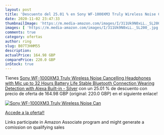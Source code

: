 ```yaml
---
layout: post
title: 'Descuento del 25.01 % en Sony WF-1000XM3 Truly Wireless Noise Can'
date: 2020-11-02 23:47:33
thumbnailImage: 'https://m.media-amazon.com/images/I/311Uk9N0xLL._SL200_.jpg'
images: [ 'https://m.media-amazon.com/images/I/311Uk9N0xLL._SL200_.jpg' ]
comments: true
category: ofertas
author: ring
slug: B07T3HHM55
description:
actualPrice: 164.98 GBP
comparePrice: 220.0 GBP
inStock: true
---
```


Tienes [Sony WF-1000XM3 Truly Wireless Noise Cancelling Headphones with Mic  up to 32 Hours Battery Life  Stable Bluetooth Connection  Wearing Detection with Alexa Built-in - Silver](https://www.amazon.co.uk/dp/B07T3HHM55/?tag=tolees0a-21) con un 25.01 % de descuento con precio de oferta de 164.98 GBP (original: 220.0 GBP) en el siguiente enlace!

[![Sony WF-1000XM3 Truly Wireless Noise Can](https://m.media-amazon.com/images/I/311Uk9N0xLL._SL200_.jpg)](https://www.amazon.co.uk/dp/B07T3HHM55/?tag=tolees0a-21)

[Accede a la oferta!!](https://www.amazon.co.uk/dp/B07T3HHM55/?tag=tolees0a-21)

Links participate in Amazon Associate program and might generate a comission on qualifying sales


